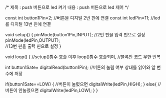 /*
 제목 :  push 버튼으로 led 켜기
 내용 :  push 버튼으로 led 제어
 */

const int button1Pin=2;
//버튼을 디지털 2번 핀에 연결
const int ledPin=11;
//led를 디지털 13번 핀에 연결

void setup() {
    pinMode(button1Pin,INPUT);
    //2번 핀을 입력 핀으로 설정
    pinMode(ledPin,OUTPUT);  
    //13번 핀을 출력 핀으로 설정
}

void loop() {
  //setup()함수 호출 이후 loop()함수 호출되며,
  //블록안 코드 무한 반복

  int button1Sate= digitalRead(button1Pin);
  //버튼의 눌림 여부 상태를 읽어와 앞 변수에 저장
  
   if(button1Sate==LOW)
   {
    //버튼이 눌렸으면
    digitalWrite(ledPin,HIGH);
    }
   else{
    //버튼이 안눌렸으면
    digitalWrite(ledPin,LOW);
    }
}
